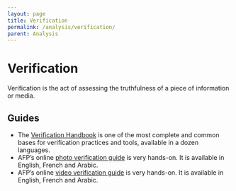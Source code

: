 ```yaml
---
layout: page
title: Verification
permalink: /analysis/verification/
parent: Analysis
---
```


# Verification

Verification is the act of assessing the truthfulness of a piece of information or media.

## Guides

- The [Verification Handbook](http://verificationhandbook.com) is one of the most complete and common bases for verification practices and tools, available in a dozen languages.
- AFP’s online [photo verification guide](https://observers.france24.com/en/20180401-verification-guide-verify-photo-online-factchecking) is very hands-on. It is available in English, French and Arabic.
- AFP’s online [video verification guide](https://observers.france24.com/en/20180330-verification-guide-factchecking-how-verify-online-video) is very hands-on. It is available in English, French and Arabic.
